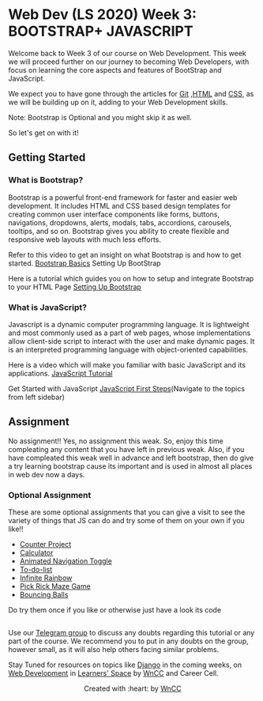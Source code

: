 # Web Dev (LS 2020) Week 3: BOOTSTRAP+ JAVASCRIPT

Welcome back to Week 3 of our course on Web Development.
This week we will proceed further on our journey to becoming Web Developers, with focus on learning the core aspects and features of BootStrap and JavaScript.

We expect you to have gone through the articles for [Git](https://github.com/wncc/learners-space/blob/master/Web%20Development/Week%201/Git.md) ,[HTML](https://github.com/wncc/learners-space/blob/master/Web%20Development/Week%201/HTML.md) and [CSS](https://github.com/wncc/learners-space/blob/master/Web%20Development/Week%202/CSS.md), as we will be building up on it, adding to your Web Development skills.

Note: Bootstrap is Optional and you might skip it as well.

So let's get on with it!

## Getting Started

### What is Bootstrap? 
Bootstrap is a powerful front-end framework for faster and easier web development. It includes HTML and CSS based design templates for creating common user interface components like forms, buttons, navigations, dropdowns, alerts, modals, tabs, accordions, carousels, tooltips, and so on.
Bootstrap gives you ability to create flexible and responsive web layouts with much less efforts.


Refer to this video  to get an insight on what Bootstrap is and how to get started. [Bootstrap Basics](https://www.youtube.com/watch?v=5GcQtLDGXy8) Setting Up BootStrap

Here is a tutorial which guides you on how to setup and integrate Bootstrap to your HTML Page [Setting Up Bootstrap](https://websitesetup.org/bootstrap-tutorial-for-beginners/)

### What is JavaScript?
Javascript is a dynamic computer programming language. It is lightweight and most commonly used as a part of web pages, whose implementations allow client-side script to interact with the user and make dynamic pages. It is an interpreted programming language with object-oriented capabilities.

Here is a video which will make you familiar with basic JavaScript and its applications. [JavaScript Tutorial](https://www.youtube.com/watch?v=W6NZfCO5SIk) 


Get Started with JavaScript [JavaScript First Steps](https://developer.mozilla.org/en-US/docs/Learn/JavaScript/First_steps)(Navigate to the topics from left sidebar)

## Assignment
No assignment!! Yes, no assignment this weak. So, enjoy this time compleating any content that you have left in previous weak. Also, if you have compleated this weak well in advance and left bootstrap, then do give a try learning bootstrap cause its important and is used in almost all places in web dev now a days.

### Optional Assignment
These are some optional assignments that you can give a visit to see the variety of things that JS can do and try some of them on your own if you like!!

 - [Counter Project](https://romeojeremiah.github.io/Counter-Project/)
 - [Calculator](https://romeojeremiah.github.io/Calculator-JavaScript-Project/)
 - [Animated Navigation Toggle](https://codepen.io/AJamesL/pen/MXmvZp?page=5)
 - [To-do-list](https://codepen.io/JohnPaulFich/pen/MXmzzM)
 - [Infinite Rainbow](https://codepen.io/nswamy14/pen/MXoZjg?page=1&)
 - [Pick Rick Maze Game](https://codepen.io/TheCodeDepository/pen/jKBaoN?page=8)
 - [Bouncing Balls](https://codepen.io/b4rb4tron/full/wjyXNJ)
 
Do try them once if you like or otherwise just have a look its code

##

Use our [Telegram group](https://t.me/joinchat/SOmrORRVjQmyIpCeUd-OYw) to discuss any doubts regarding this tutorial or any part of the course. We recommend you to put in any doubts on the group, however small, as it will also help others facing similar problems.

Stay Tuned for resources on topics like [Django]() in the coming weeks, on [Web Development](https://github.com/wncc/learners-space/tree/master/Web%20Development) in [Learners' Space](https://gymkhana.iitb.ac.in/~ugacademics/learnerspace_2020/index.php) by [WnCC](https://github.com/wncc) and Career Cell.

<p align="center">Created with :heart: by <a href="https://www.wncc-iitb.org/">WnCC</a></p>
